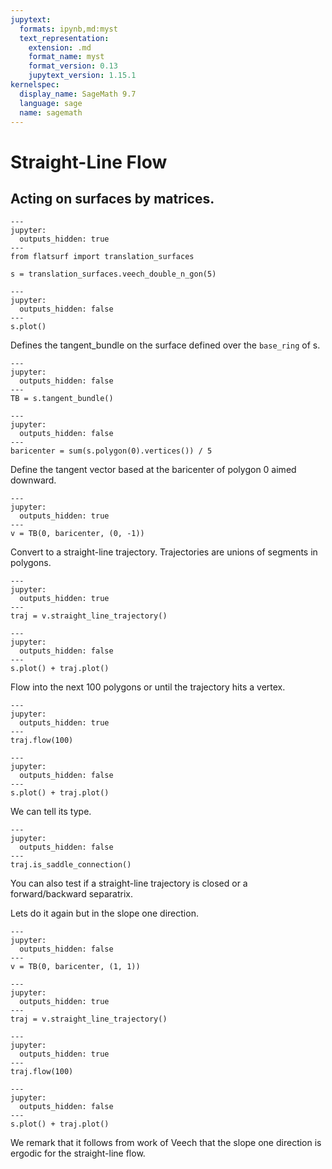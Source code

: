 ```yaml
---
jupytext:
  formats: ipynb,md:myst
  text_representation:
    extension: .md
    format_name: myst
    format_version: 0.13
    jupytext_version: 1.15.1
kernelspec:
  display_name: SageMath 9.7
  language: sage
  name: sagemath
---
```


# Straight-Line Flow

## Acting on surfaces by matrices.

```{code-cell}
---
jupyter:
  outputs_hidden: true
---
from flatsurf import translation_surfaces

s = translation_surfaces.veech_double_n_gon(5)
```

```{code-cell}
---
jupyter:
  outputs_hidden: false
---
s.plot()
```

Defines the tangent_bundle on the surface defined over the ``base_ring`` of s.

```{code-cell}
---
jupyter:
  outputs_hidden: false
---
TB = s.tangent_bundle()
```

```{code-cell}
---
jupyter:
  outputs_hidden: false
---
baricenter = sum(s.polygon(0).vertices()) / 5
```

Define the tangent vector based at the baricenter of polygon 0 aimed downward.

```{code-cell}
---
jupyter:
  outputs_hidden: true
---
v = TB(0, baricenter, (0, -1))
```

Convert to a straight-line trajectory. Trajectories are unions of segments in polygons.

```{code-cell}
---
jupyter:
  outputs_hidden: true
---
traj = v.straight_line_trajectory()
```

```{code-cell}
---
jupyter:
  outputs_hidden: false
---
s.plot() + traj.plot()
```

Flow into the next $100$ polygons or until the trajectory hits a vertex.

```{code-cell}
---
jupyter:
  outputs_hidden: true
---
traj.flow(100)
```

```{code-cell}
---
jupyter:
  outputs_hidden: false
---
s.plot() + traj.plot()
```

We can tell its type.

```{code-cell}
---
jupyter:
  outputs_hidden: false
---
traj.is_saddle_connection()
```

You can also test if a straight-line trajectory is closed or a forward/backward separatrix.

Lets do it again but in the slope one direction.

```{code-cell}
---
jupyter:
  outputs_hidden: false
---
v = TB(0, baricenter, (1, 1))
```

```{code-cell}
---
jupyter:
  outputs_hidden: true
---
traj = v.straight_line_trajectory()
```

```{code-cell}
---
jupyter:
  outputs_hidden: true
---
traj.flow(100)
```

```{code-cell}
---
jupyter:
  outputs_hidden: false
---
s.plot() + traj.plot()
```

We remark that it follows from work of Veech that the slope one direction is ergodic for the straight-line flow.
